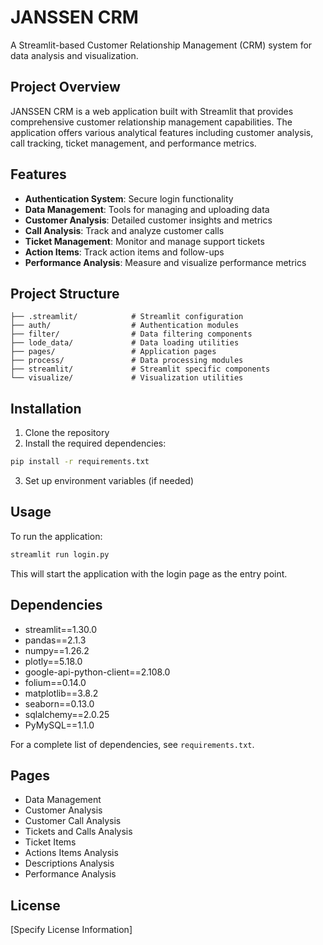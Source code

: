 # JANSSEN CRM

A Streamlit-based Customer Relationship Management (CRM) system for data analysis and visualization.

## Project Overview

JANSSEN CRM is a web application built with Streamlit that provides comprehensive customer relationship management capabilities. The application offers various analytical features including customer analysis, call tracking, ticket management, and performance metrics.

## Features

- **Authentication System**: Secure login functionality
- **Data Management**: Tools for managing and uploading data
- **Customer Analysis**: Detailed customer insights and metrics
- **Call Analysis**: Track and analyze customer calls
- **Ticket Management**: Monitor and manage support tickets
- **Action Items**: Track action items and follow-ups
- **Performance Analysis**: Measure and visualize performance metrics

## Project Structure

```
├── .streamlit/            # Streamlit configuration
├── auth/                  # Authentication modules
├── filter/                # Data filtering components
├── lode_data/             # Data loading utilities
├── pages/                 # Application pages
├── process/               # Data processing modules
├── streamlit/             # Streamlit specific components
└── visualize/             # Visualization utilities
```

## Installation

1. Clone the repository
2. Install the required dependencies:

```bash
pip install -r requirements.txt
```

3. Set up environment variables (if needed)

## Usage

To run the application:

```bash
streamlit run login.py
```

This will start the application with the login page as the entry point.

## Dependencies

- streamlit==1.30.0
- pandas==2.1.3
- numpy==1.26.2
- plotly==5.18.0
- google-api-python-client==2.108.0
- folium==0.14.0
- matplotlib==3.8.2
- seaborn==0.13.0
- sqlalchemy==2.0.25
- PyMySQL==1.1.0

For a complete list of dependencies, see `requirements.txt`.

## Pages

- Data Management
- Customer Analysis
- Customer Call Analysis
- Tickets and Calls Analysis
- Ticket Items
- Actions Items Analysis
- Descriptions Analysis
- Performance Analysis

## License

[Specify License Information]